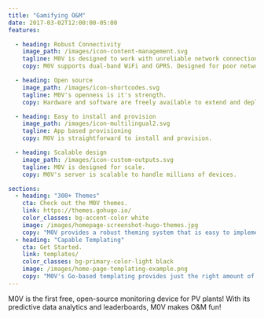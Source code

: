```yaml
---
title: "Gamifying O&M"
date: 2017-03-02T12:00:00-05:00
features:

  - heading: Robust Connectivity
    image_path: /images/icon-content-management.svg
    tagline: M0V is designed to work with unreliable network connections.
    copy: M0V supports dual-band WiFi and GPRS. Designed for poor network connectivity.

  - heading: Open source
    image_path: /images/icon-shortcodes.svg
    tagline: M0V's openness is it's strength.
    copy: Hardware and software are freely available to extend and deploy.

  - heading: Easy to install and provision
    image_path: /images/icon-multilingual2.svg
    tagline: App based provisioning
    copy: M0V is straightforward to install and provision.

  - heading: Scalable design
    image_path: /images/icon-custom-outputs.svg
    tagline: M0V is designed for scale.
    copy: M0V's server is scalable to handle millions of devices.

sections:
  - heading: "300+ Themes"
    cta: Check out the M0V themes.
    link: https://themes.gohugo.io/
    color_classes: bg-accent-color white
    image: /images/homepage-screenshot-hugo-themes.jpg
    copy: "M0V provides a robust theming system that is easy to implement but capable of producing even the most complicated websites."
  - heading: "Capable Templating"
    cta: Get Started.
    link: templates/
    color_classes: bg-primary-color-light black
    image: /images/home-page-templating-example.png
    copy: "M0V's Go-based templating provides just the right amount of logic to build anything from the simple to complex."
---
```


M0V is the first free, open-source monitoring device for PV plants! With its predictive data analytics and leaderboards, M0V makes O&M fun!
